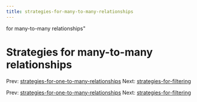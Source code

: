 ```yaml
---
title: strategies-for-many-to-many-relationships
---
```


for many-to-many relationships"

# Strategies for many-to-many relationships

Prev:
[strategies-for-one-to-many-relationships](strategies-for-one-to-many-relationships.md)
Next:
[strategies-for-filtering](strategies-for-filtering.md)

Prev:
[strategies-for-one-to-many-relationships](strategies-for-one-to-many-relationships.md)
Next:
[strategies-for-filtering](strategies-for-filtering.md)
